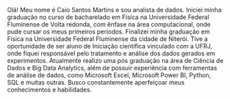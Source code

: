 Olá! Meu nome é Caio Santos Martins e sou analista de dados.
Iniciei minha graduação no curso de bacharelado em Física na Universidade Federal Fluminense de Volta redonda, 
com ênfase na área computacional, onde pude cursar os meus primeiros períodos. Finalizei minha graduação em Física na Universidade Federal Fluminense da cidade de Niterói. 
Tive a oportunidade de ser aluno de Iniciação científica vinculado com a UFRJ, onde fiquei responsável pelo tratamento e análise dos dados gerados em experimentos. 
Atualmente realizo uma pós graduação na área de Ciência de Dados e Big Data Analytics, além de possuir experiência com ferramentas de análise de dados, como Microsoft Excel, Microsoft Power BI, Python, SQL e muitas outras. 
Busco constantemente aperfeiçoar meus conhecimentos e habilidades.
